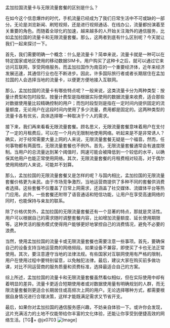 孟加拉国流量卡与无限流量套餐的区别是什么？

在如今这个信息爆炸的时代，手机流量已经成为了我们日常生活中不可或缺的一部分。无论是浏览新闻、刷短视频，还是进行视频通话、在线办公，流量都扮演着至关重要的角色。而随着全球化的加速，越来越多的人开始关注海外的通信服务，比如孟加拉国的流量卡和无限流量套餐。那么，这两者到底有什么区别呢？今天就让我们一起来探讨一下。

首先，我们需要明确一个概念：什么是流量卡？简单来说，流量卡就是一种可以在特定国家或地区使用的移动数据SIM卡。用户购买了这种卡之后，就可以通过它来访问互联网，享受网络服务。而孟加拉国作为南亚的一个重要经济体，近年来经济发展迅速，其通信行业也在不断进步。因此，许多国际旅行者或者长期居住在孟加拉国的人会选择当地的流量卡，以便更方便地接入互联网。

那么，孟加拉国的流量卡有哪些特点呢？一般来说，这类流量卡分为两种类型：按量计费型和包时段型。按量计费型是指根据实际使用的数据流量来收费，适合那些对数据使用量比较精确控制的用户；而包时段型则是指在一定时间内提供固定的流量额度，无论用户在这段时间内使用了多少流量，费用都是固定的。这两种类型的流量卡各有优劣，具体选择哪一种取决于个人的需求。

接下来，我们再来看看无限流量套餐。顾名思义，无限流量套餐意味着用户在支付了一定的月租费后，可以在一个月内无限制地使用网络。听起来是不是非常诱人？确实，对于经常需要大量上网的人来说，无限流量套餐无疑是一个福音。然而，任何事物都有两面性，无限流量套餐也不例外。首先，无限流量套餐通常会有速度限制。当用户的总流量达到某个阈值时，网速可能会被降低到一个较低的水平，以确保其他用户也能正常使用网络。其次，无限流量套餐的月租费相对较高，对于偶尔使用网络的人来说，可能并不划算。

那么，孟加拉国的无限流量套餐又是怎样的呢？与国内相比，孟加拉国的无限流量套餐价格更为亲民。由于市场竞争激烈，当地运营商提供了多种不同的套餐供消费者选择。这些套餐不仅覆盖了日常上网需求，还涵盖了社交媒体、流媒体平台等热门应用。此外，一些套餐还附带了语音通话和短信功能，让用户在享受高速网络的同时，也能保持与亲友的联系。

除了价格优势外，孟加拉国的无限流量套餐还有一个显著的特点，那就是灵活性。用户可以根据自己的需求随时调整套餐内容，比如增加流量额度、延长使用期限等。这种灵活的服务模式使得用户能够更好地掌控自己的消费情况，避免不必要的浪费。

当然，使用孟加拉国的流量卡或无限流量套餐也需要注意一些事项。首先，要确保自己的设备支持当地运营商的网络频段。如果设备不兼容，即使买了卡也无法正常使用。其次，要注意遵守当地的法律法规。有些国家对互联网使用有严格的限制，用户在使用过程中要特别留意，以免触犯法律。最后，建议大家在购买前多做功课，对比不同运营商的服务质量和资费标准，选择最适合自己的方案。

综上所述，孟加拉国的流量卡和无限流量套餐虽然看似相似，但在实际使用中却有着明显的差异。流量卡更适合短期使用者或对数据使用量有明确规划的人群，而无限流量套餐则更适合长期居住或高频次上网的用户。无论选择哪种方式，都需要根据自身情况进行合理决策，这样才能既满足需求又节省开支。

最后，如果你对孟加拉国的通信服务感兴趣，不妨亲自体验一下。或许你会发现，这片充满活力的土地不仅能带给你丰富的文化体验，还能让你享受到便捷高效的网络生活。[TG💪+ @jx0703 ![Image](https://github.com/user-attachments/assets/dbca1d08-cadb-493c-b0ec-ad6f7a83f270)]